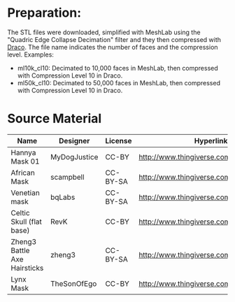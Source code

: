 # Preparation:

The STL files were downloaded, simplified with MeshLab using the "Quadric Edge Collapse Decimation" filter and they then compressed with [Draco]. The file name indicates the number of faces and the compression level. Examples:

* ml10k_cl10: Decimated to 10,000 faces in MeshLab, then compressed with Compression Level 10 in Draco.
* ml50k_cl10: Decimated to 50,000 faces in MeshLab, then compressed with Compression Level 10 in Draco.

# Source Material

Name                         | Designer     | License  | Hyperlink 
------------------------     | ------------ | -------- | -----------
Hannya Mask 01               | MyDogJustice | CC-BY    | http://www.thingiverse.com/thing:27410
African Mask                 | scampbell    | CC-BY-SA | http://www.thingiverse.com/thing:40831
Venetian mask                | bqLabs       | CC-BY-SA | http://www.thingiverse.com/thing:1084182
Celtic Skull (flat base)     | RevK         | CC-BY    | http://www.thingiverse.com/thing:188558
Zheng3 Battle Axe Hairsticks | zheng3       | CC-BY-SA | http://www.thingiverse.com/thing:26864
Lynx Mask                    | TheSonOfEgo  | CC-BY    | http://www.thingiverse.com/thing:1957833

[MeshLab]: http://www.meshlab.net/
[Draco]: https://github.com/google/draco